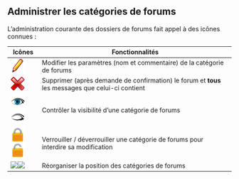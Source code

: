 ## Administrer les catégories de forums

L’administration courante des dossiers de forums fait appel à des icônes connues :

| Icônes | Fonctionnalités |
| --- | --- |
| <img width="32px" src="../assets/image79.svg"> | Modifier les paramètres (nom et commentaire) de la catégorie de forums |
| <img width="32px" src="../assets/image80.svg"> | Supprimer (après demande de confirmation) le forum et **tous** les messages que celui-ci contient |
| <img width="32px" src="../assets/visible.svg"><img width="32px" src="../assets/invisible.svg"> | Contrôler la visibilité d’une catégorie de forums |
| <img width="32px" src="../assets/image82.svg"><img width="32px" src="../assets/image83.svg"> | Verrouiller / déverrouiller une catégorie de forums pour interdire sa modification |
| <img width="32px" src="../../../assets/up.svg"><img width="32px" src="../../../assets/down.svg"> | Réorganiser la position des catégories de forums |
